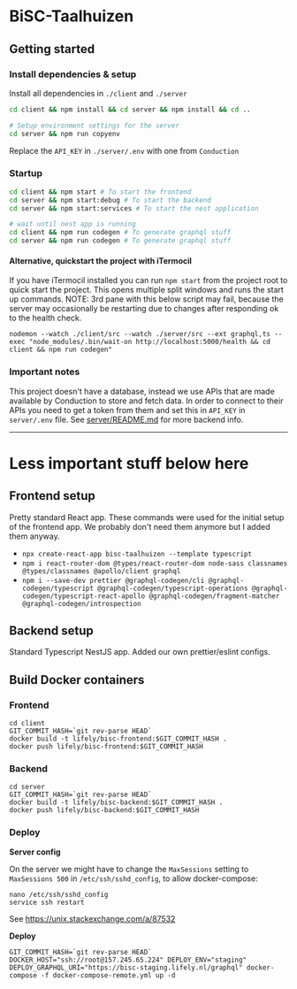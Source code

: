 # BiSC-Taalhuizen

## Getting started

### Install dependencies & setup

Install all dependencies in `./client` and `./server`

```sh
cd client && npm install && cd server && npm install && cd ..

# Setup environment settings for the server
cd server && npm run copyenv
```

Replace the `API_KEY` in `./server/.env` with one from `Conduction`

### Startup

```bash
cd client && npm start # To start the frontend
cd server && npm start:debug # To start the backend
cd server && npm start:services # To start the nest application

# wait until nest app is running
cd client && npm run codegen # To generate graphql stuff
cd server && npm run codegen # To generate graphql stuff
```

#### Alternative, quickstart the project with iTermocil

If you have iTermocil installed you can run `npm start` from the project root to quick start the project. This opens
multiple split windows and runs the start up commands.
NOTE: 3rd pane with this below script may fail, because the server may occasionally be restarting due to changes after responding ok to the health check.

```
nodemon --watch ./client/src --watch ./server/src --ext graphql,ts --exec "node_modules/.bin/wait-on http://localhost:5000/health && cd client && npm run codegen"
```

### Important notes

This project doesn't have a database, instead we use APIs that are made available by Conduction to store and fetch data. In order to connect to their APIs you need to get a token from them and set this in `API_KEY` in `server/.env` file. See [server/README.md](server/README.md) for more backend info.

---

# Less important stuff below here

## Frontend setup

Pretty standard React app. These commands were used for the initial setup of the frontend app. We probably don't need them anymore but I added them anyway.

- `npx create-react-app bisc-taalhuizen --template typescript`
- `npm i react-router-dom @types/react-router-dom node-sass classnames @types/classnames @apollo/client graphql`
- `npm i --save-dev prettier @graphql-codegen/cli @graphql-codegen/typescript @graphql-codegen/typescript-operations @graphql-codegen/typescript-react-apollo @graphql-codegen/fragment-matcher @graphql-codegen/introspection`

## Backend setup

Standard Typescript NestJS app. Added our own prettier/eslint configs.

## Build Docker containers

### Frontend

```
cd client
GIT_COMMIT_HASH=`git rev-parse HEAD`
docker build -t lifely/bisc-frontend:$GIT_COMMIT_HASH .
docker push lifely/bisc-frontend:$GIT_COMMIT_HASH
```

### Backend

```
cd server
GIT_COMMIT_HASH=`git rev-parse HEAD`
docker build -t lifely/bisc-backend:$GIT_COMMIT_HASH .
docker push lifely/bisc-backend:$GIT_COMMIT_HASH
```

### Deploy

**Server config**

On the server we might have to change the `MaxSessions` setting to `MaxSessions 500` in `/etc/ssh/sshd_config`, to allow docker-compose:

```
nano /etc/ssh/sshd_config
service ssh restart
```

See https://unix.stackexchange.com/a/87532

**Deploy**

```
GIT_COMMIT_HASH=`git rev-parse HEAD` DOCKER_HOST="ssh://root@157.245.65.224" DEPLOY_ENV="staging" DEPLOY_GRAPHQL_URI="https://bisc-staging.lifely.nl/graphql" docker-compose -f docker-compose-remote.yml up -d
```

